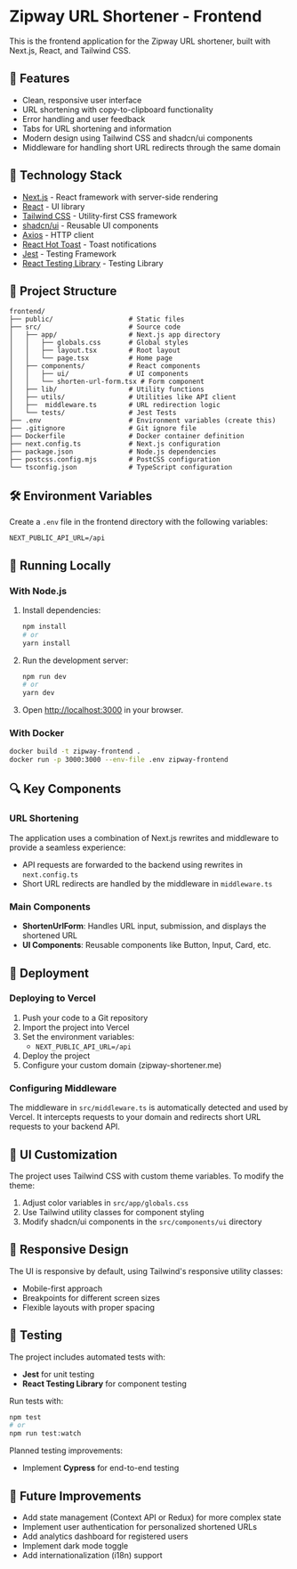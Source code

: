 # Zipway URL Shortener - Frontend

This is the frontend application for the Zipway URL shortener, built with Next.js, React, and Tailwind CSS.

## 🚀 Features

- Clean, responsive user interface
- URL shortening with copy-to-clipboard functionality
- Error handling and user feedback
- Tabs for URL shortening and information
- Modern design using Tailwind CSS and shadcn/ui components
- Middleware for handling short URL redirects through the same domain

## 🔧 Technology Stack

- [Next.js](https://nextjs.org/) - React framework with server-side rendering
- [React](https://reactjs.org/) - UI library
- [Tailwind CSS](https://tailwindcss.com/) - Utility-first CSS framework
- [shadcn/ui](https://ui.shadcn.com/) - Reusable UI components
- [Axios](https://axios-http.com/) - HTTP client
- [React Hot Toast](https://react-hot-toast.com/) - Toast notifications
- [Jest](https://jestjs.io/) - Testing Framework
- [React Testing Library](https://testing-library.com/) - Testing Library

## 📁 Project Structure

```
frontend/
├── public/                   # Static files
├── src/                      # Source code
│   ├── app/                  # Next.js app directory
│   │   ├── globals.css       # Global styles
│   │   ├── layout.tsx        # Root layout
│   │   └── page.tsx          # Home page
│   ├── components/           # React components
│   │   ├── ui/               # UI components
│   │   └── shorten-url-form.tsx # Form component
│   ├── lib/                  # Utility functions
│   ├── utils/                # Utilities like API client
│   ├──  middleware.ts        # URL redirection logic
│   └── tests/                # Jest Tests
├── .env                      # Environment variables (create this)
├── .gitignore                # Git ignore file
├── Dockerfile                # Docker container definition
├── next.config.ts            # Next.js configuration
├── package.json              # Node.js dependencies
├── postcss.config.mjs        # PostCSS configuration
└── tsconfig.json             # TypeScript configuration
```

## 🛠️ Environment Variables

Create a `.env` file in the frontend directory with the following variables:

```
NEXT_PUBLIC_API_URL=/api
```

## 🚀 Running Locally

### With Node.js

1. Install dependencies:

   ```bash
   npm install
   # or
   yarn install
   ```

2. Run the development server:

   ```bash
   npm run dev
   # or
   yarn dev
   ```

3. Open [http://localhost:3000](http://localhost:3000) in your browser.

### With Docker

```bash
docker build -t zipway-frontend .
docker run -p 3000:3000 --env-file .env zipway-frontend
```

## 🔍 Key Components

### URL Shortening

The application uses a combination of Next.js rewrites and middleware to provide a seamless experience:

- API requests are forwarded to the backend using rewrites in `next.config.ts`
- Short URL redirects are handled by the middleware in `middleware.ts`

### Main Components

- **ShortenUrlForm**: Handles URL input, submission, and displays the shortened URL
- **UI Components**: Reusable components like Button, Input, Card, etc.

## 🚀 Deployment

### Deploying to Vercel

1. Push your code to a Git repository
2. Import the project into Vercel
3. Set the environment variables:
   - `NEXT_PUBLIC_API_URL=/api`
4. Deploy the project
5. Configure your custom domain (zipway-shortener.me)

### Configuring Middleware

The middleware in `src/middleware.ts` is automatically detected and used by Vercel. It intercepts requests to your domain and redirects short URL requests to your backend API.

## 🎨 UI Customization

The project uses Tailwind CSS with custom theme variables. To modify the theme:

1. Adjust color variables in `src/app/globals.css`
2. Use Tailwind utility classes for component styling
3. Modify shadcn/ui components in the `src/components/ui` directory

## 📱 Responsive Design

The UI is responsive by default, using Tailwind's responsive utility classes:

- Mobile-first approach
- Breakpoints for different screen sizes
- Flexible layouts with proper spacing

## 🧪 Testing

The project includes automated tests with:

- **Jest** for unit testing
- **React Testing Library** for component testing

Run tests with:

```bash
npm test
# or
npm run test:watch
```

Planned testing improvements:

- Implement **Cypress** for end-to-end testing

## 🚧 Future Improvements

- Add state management (Context API or Redux) for more complex state
- Implement user authentication for personalized shortened URLs
- Add analytics dashboard for registered users
- Implement dark mode toggle
- Add internationalization (i18n) support
